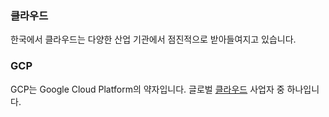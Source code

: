 ### 클라우드
한국에서 클라우드는 다양한 산업 기관에서 점진적으로 받아들여지고 있습니다.

### GCP
GCP는 Google Cloud Platform의 약자입니다. 글로벌 [클라우드](#클라우드) 사업자 중 하나입니다.
